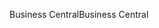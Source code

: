 <span data-ttu-id="650b5-101">Business Central</span><span class="sxs-lookup"><span data-stu-id="650b5-101">Business Central</span></span>
